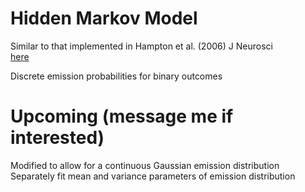 # Hidden Markov Model

Similar to that implemented in Hampton et al. (2006) J Neurosci  
[here](https://www.jneurosci.org/content/26/32/8360)  

Discrete emission probabilities for binary outcomes

# Upcoming (message me if interested)
Modified to allow for a continuous Gaussian emission distribution  
Separately fit mean and variance parameters of emission distribution
